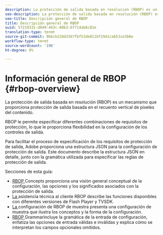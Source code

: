 ```yaml
---
description: La protección de salida basada en resolución (RBOP) es un mecanismo que proporciona protección de salida basada en el recuento vertical de píxeles del contenido.
seo-description: La protección de salida basada en resolución (RBOP) es un mecanismo que proporciona protección de salida basada en el recuento vertical de píxeles del contenido.
seo-title: Descripción general de RBOP
title: Descripción general de RBOP
uuid: 57219331-d949-443c-88b3-6f714ab6c82e
translation-type: tm+mt
source-git-commit: 9bbcb228d3367fbf53de811bf2941ca653ce3b0e
workflow-type: tm+mt
source-wordcount: '196'
ht-degree: 0%

---
```



# Información general de RBOP {#rbop-overview}

La protección de salida basada en resolución (RBOP) es un mecanismo que proporciona protección de salida basada en el recuento vertical de píxeles del contenido.

RBOP le permite especificar diferentes combinaciones de requisitos de protección, lo que le proporciona flexibilidad en la configuración de los controles de salida.

Para facilitar el proceso de especificación de los requisitos de protección de salida, Adobe proporciona una estructura JSON para la configuración de protección de salida. Este documento describe la estructura JSON en detalle, junto con la gramática utilizada para especificar las reglas de protección de salida.

Secciones de esta guía:

* [RBOP ](../RBOP/output-protection-concepts.md) Concepts proporciona una visión general conceptual de la configuración, las opciones y los significados asociados con la protección de salida.
* [La ](../RBOP/client-support.md) asistencia técnica al cliente RBOP describe las funciones disponibles con diferentes versiones de Flash Player y TVSDK.
* [La ](../RBOP/sample-output-protection-config.md) configuración de RBOP de muestra presenta una configuración de muestra que ilustra los conceptos y la forma de la configuración.
* [RBOP ](../RBOP/output-protection-grammar.md) Grammarincluye la gramática de la entrada de configuración, enfatiza las opciones de entrada válidas e inválidas y explica cómo se interpretan los campos opcionales omitidos.

